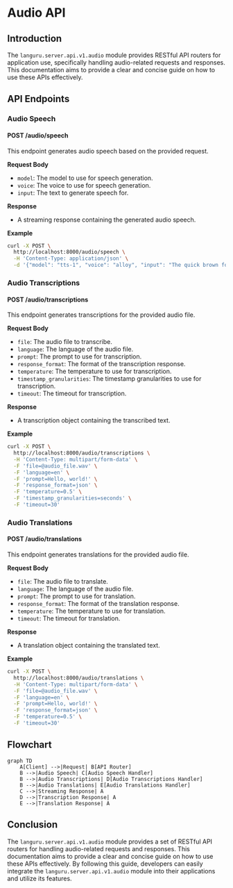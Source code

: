 # Audio API

## Introduction

The `languru.server.api.v1.audio` module provides RESTful API routers for application use, specifically handling audio-related requests and responses. This documentation aims to provide a clear and concise guide on how to use these APIs effectively.

## API Endpoints

### Audio Speech

#### POST /audio/speech

This endpoint generates audio speech based on the provided request.

**Request Body**

* `model`: The model to use for speech generation.
* `voice`: The voice to use for speech generation.
* `input`: The text to generate speech for.

**Response**

* A streaming response containing the generated audio speech.

**Example**

```bash
curl -X POST \
  http://localhost:8000/audio/speech \
  -H 'Content-Type: application/json' \
  -d '{"model": "tts-1", "voice": "alloy", "input": "The quick brown fox jumped over the lazy dog."}'
```

### Audio Transcriptions

#### POST /audio/transcriptions

This endpoint generates transcriptions for the provided audio file.

**Request Body**

* `file`: The audio file to transcribe.
* `language`: The language of the audio file.
* `prompt`: The prompt to use for transcription.
* `response_format`: The format of the transcription response.
* `temperature`: The temperature to use for transcription.
* `timestamp_granularities`: The timestamp granularities to use for transcription.
* `timeout`: The timeout for transcription.

**Response**

* A transcription object containing the transcribed text.

**Example**

```bash
curl -X POST \
  http://localhost:8000/audio/transcriptions \
  -H 'Content-Type: multipart/form-data' \
  -F 'file=@audio_file.wav' \
  -F 'language=en' \
  -F 'prompt=Hello, world!' \
  -F 'response_format=json' \
  -F 'temperature=0.5' \
  -F 'timestamp_granularities=seconds' \
  -F 'timeout=30'
```

### Audio Translations

#### POST /audio/translations

This endpoint generates translations for the provided audio file.

**Request Body**

* `file`: The audio file to translate.
* `language`: The language of the audio file.
* `prompt`: The prompt to use for translation.
* `response_format`: The format of the translation response.
* `temperature`: The temperature to use for translation.
* `timeout`: The timeout for translation.

**Response**

* A translation object containing the translated text.

**Example**

```bash
curl -X POST \
  http://localhost:8000/audio/translations \
  -H 'Content-Type: multipart/form-data' \
  -F 'file=@audio_file.wav' \
  -F 'language=en' \
  -F 'prompt=Hello, world!' \
  -F 'response_format=json' \
  -F 'temperature=0.5' \
  -F 'timeout=30'
```

## Flowchart

```mermaid
graph TD
    A[Client] -->|Request| B[API Router]
    B -->|Audio Speech| C[Audio Speech Handler]
    B -->|Audio Transcriptions| D[Audio Transcriptions Handler]
    B -->|Audio Translations| E[Audio Translations Handler]
    C -->|Streaming Response| A
    D -->|Transcription Response| A
    E -->|Translation Response| A
```

## Conclusion

The `languru.server.api.v1.audio` module provides a set of RESTful API routers for handling audio-related requests and responses. This documentation aims to provide a clear and concise guide on how to use these APIs effectively. By following this guide, developers can easily integrate the `languru.server.api.v1.audio` module into their applications and utilize its features.
